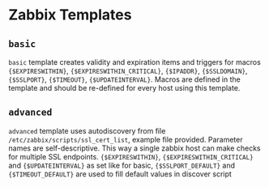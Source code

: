 # Zabbix Templates

## `basic`

`basic` template creates validity and expiration items and triggers for macros `{$EXPIRESWITHIN}`, `{$EXPIRESWITHIN_CRITICAL}`, `{$IPADDR}`, `{$SSLDOMAIN}`, `{$SSLPORT}`, `{$TIMEOUT}`, `{$UPDATEINTERVAL}`. Macros are defined in the template and should be re-defined for every host using this template.

## `advanced`

`advanced` template uses autodiscovery from file `/etc/zabbix/scripts/ssl_cert_list`, example file provided. Parameter names are self-descriptive. This way a single zabbix host can make checks for multiple SSL endpoints.  `{$EXPIRESWITHIN}`, `{$EXPIRESWITHIN_CRITICAL}` and `{$UPDATEINTERVAL}` as set like for basic, `{$SSLPORT_DEFAULT}` and `{$TIMEOUT_DEFAULT}` are used to fill default values in discover script
